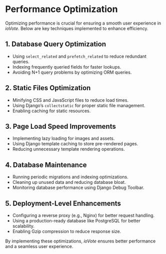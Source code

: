 <div class="pdf-header"></div>

# Performance Optimization

Optimizing performance is crucial for ensuring a smooth user experience in *ioVote*. Below are key techniques implemented to enhance efficiency.

## 1. Database Query Optimization

- Using `select_related` and `prefetch_related` to reduce redundant queries.
- Indexing frequently queried fields for faster lookups.
- Avoiding N+1 query problems by optimizing ORM queries.

## 2. Static Files Optimization

- Minifying CSS and JavaScript files to reduce load times.
- Using Django’s `collectstatic` for proper static file management.
- Enabling caching for static resources.

## 3. Page Load Speed Improvements

- Implementing lazy loading for images and assets.
- Using Django template caching to store pre-rendered pages.
- Reducing unnecessary template rendering operations.

## 4. Database Maintenance

- Running periodic migrations and indexing optimizations.
- Cleaning up unused data and reducing database bloat.
- Monitoring database performance using Django Debug Toolbar.

## 5. Deployment-Level Enhancements

- Configuring a reverse proxy (e.g., Nginx) for better request handling.
- Using a production-ready database like PostgreSQL for better scalability.
- Enabling Gzip compression to reduce response size.

By implementing these optimizations, *ioVote* ensures better performance 
and a seamless user experience.
